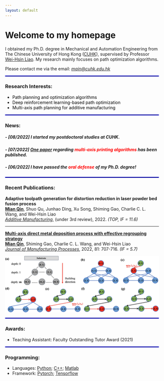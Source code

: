 ```yaml
---
layout: default
---
```


# **Welcome to my homepage**
I obtained my Ph.D. degree in Mechanical and Automation Engineering from The Chinese University of Hong Kong ([CUHK](https://www.cuhk.edu.hk/english/index.html)), supervised by Professor [Wei-Hsin Liao](https://www4.mae.cuhk.edu.hk/peoples/liao-wei-hsin/). My research mainly focuses on path optimization algorithms.   

Please contact me via the email: <i><u> mqin@cuhk.edu.hk </u> </i>

<hr style="border:1px solid blue"> 

### **Research Interests:**
- <font color=black> Path planning and optimization algorithms </font> 
- <font color=black> Deep reinforcement learning-based path optimization </font> 
- <font color=black> Multi-axis path planning for additive manufacturing </font> 


<hr style="border:0.6px solid blue"> 

### **News:** 

##### - *[08/2022]* I started my postdoctoral studies at CUHK. 
##### - *[07/2022]* [One paper](https://doi.org/10.1016/j.jmapro.2022.07.024) regarding <font color=red> multi-axis printing algorithms </font> has been published. 
##### - *[06/2022]* I have passed the <font color=red> oral defense </font> of my Ph.D. degree!   


<p style = "margin:20px"></p>
<hr style="border:1px solid blue"> 

### **Recent Publications:**  

**Adaptive toolpath generation for distortion reduction in laser powder bed fusion process**    
**<u>Mian Qin</u>**, Shuo Qu, Junhao Ding, Xu Song, Shiming Gao, Charlie C. L. Wang, and Wei-Hsin Liao   
*[Additive Manufacturing](https://www.sciencedirect.com/journal/additive-manufacturing)*, (under 3rd review), 2022. *(TOP, IF = 11.6)*   

---

**[Multi-axis direct metal deposition process with effective regrouping strategy](https://doi.org/10.1016/j.jmapro.2022.07.024)**     
**<u>Mian Qin</u>**, Shiming Gao, Charlie C. L. Wang, and Wei-Hsin Liao    
*[Journal of Manufacturing Processes](https://www.sciencedirect.com/journal/journal-of-manufacturing-processes)*, 2022, 81: 707-716. *(IF = 5.7)* 
 
<img src="assets/img/multi-axis.jpg" alt="drawing" width="520"/>    
  
<hr style="border:1px solid blue"> 

### **Awards:**
- Teaching Assistant: Faculty Outstanding Tutor Award (2021) 

<hr style="border:1px solid blue"> 

### **Programming:**
- Languages: [Python](https://docs.python.org/3.11/tutorial/index.html);   [C++](http://isocpp.github.io/CppCoreGuidelines/CppCoreGuidelines#c-core-guidelines);   [Matlab](https://www.mathworks.com/help/matlab/getting-started-with-matlab.html)     
- Framework: [Pytorch](https://pytorch.org/);   [Tensorflow](https://www.tensorflow.org/)




